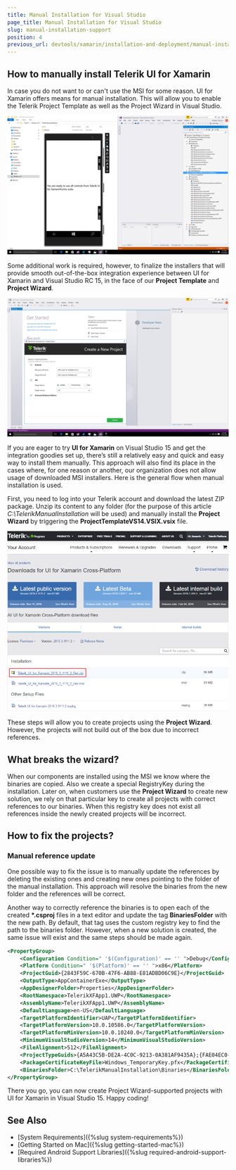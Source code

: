 ```yaml
---
title: Manual Installation for Visual Studio
page_title: Manual Installation for Visual Studio
slug: manual-installation-support
position: 4
previous_url: devtools/xamarin/installation-and-deployment/manual-installation
---
```


## How to manually install Telerik UI for Xamarin

In case you do not want to or can't use the MSI for some reason. UI for Xamarin offers means for manual installation. This will allow you to enable the Telerik Project Template as well as the Project Wizard in Visual Studio.

![Visual Studio 2017 support](../images/telerik-ui-for-xamarin-vs2017.png)

Some additional work is required, however, to finalize the installers that will provide smooth out-of-the-box integration experience between UI for Xamarin and Visual Studio RC 15, in the face of our **Project Template** and **Project Wizard**.

![Project Wizard in Visual Studio 2017](../images/telrik-project-wizard-vs2017.png)

If you are eager to try **UI for Xamarin** on Visual Studio 15 and get the integration goodies set up, there’s still a relatively easy and quick and easy way to install them manually. This approach will also find its place in the cases where, for one reason or another, our organization does not allow usage of downloaded MSI installers. Here is the general flow when manual installation is used.

First, you need to log into your Telerik account and download the latest ZIP package. Unzip its content to any folder (for the purpose of this article *C:\\TelerikManualInstallation* will be used) and manually install the **Project Wizard** by triggering the **ProjectTemplateVS14.VSIX.vsix** file.

![Telerik account ZIP download](../images/telerik-account-zip-download.png)

These steps will allow you to create projects using the **Project Wizard**. However, the projects will not build out of the box due to incorrect references.

## What breaks the wizard?

When our components are installed using the MSI we know where the binaries are copied. Also we create a special RegistryKey during the installation. Later on, when customers use the **Project Wizard** to create new solution, we rely on that particular key to create all projects with correct references to our binaries. When this registry key does not exist all references inside the newly created projects will be incorrect.

## How to fix the projects? 

### Manual reference update

One possible way to fix the issue is to manually update the references by deleting the existing ones and creating new ones pointing to the folder of the manual installation. This approach will resolve the binaries from the new folder and the references will be correct. 

Another way to correctly reference the binaries is to open each of the created **\*.csproj** files in a text editor and update the tag **BinariesFolder** with the new path. By default, that tag uses the custom registry key to find the path to the binaries folder. However, when a new solution is created, the same issue will exist and the same steps should be made again.

```xml
<PropertyGroup>
    <Configuration Condition=" '$(Configuration)' == '' ">Debug</Configuration>
    <Platform Condition=" '$(Platform)' == '' ">x86</Platform>
    <ProjectGuid>{2843F59C-670B-47F6-AB88-E81ADBD06C9E}</ProjectGuid>
    <OutputType>AppContainerExe</OutputType>
    <AppDesignerFolder>Properties</AppDesignerFolder>
    <RootNamespace>TelerikXFApp1.UWP</RootNamespace>
    <AssemblyName>TelerikXFApp1.UWP</AssemblyName>
    <DefaultLanguage>en-US</DefaultLanguage>
    <TargetPlatformIdentifier>UAP</TargetPlatformIdentifier>
    <TargetPlatformVersion>10.0.10586.0</TargetPlatformVersion>
    <TargetPlatformMinVersion>10.0.10240.0</TargetPlatformMinVersion>
    <MinimumVisualStudioVersion>14</MinimumVisualStudioVersion>
    <FileAlignment>512</FileAlignment>
    <ProjectTypeGuids>{A5A43C5B-DE2A-4C0C-9213-0A381AF9435A};{FAE04EC0-301F-11D3-BF4B-00C04F79EFBC}</ProjectTypeGuids>
    <PackageCertificateKeyFile>Windows_TemporaryKey.pfx</PackageCertificateKeyFile>
    <BinariesFolder>C:\TelerikManualInstallation\Binaries</BinariesFolder>
</PropertyGroup>
```
There you go, you can now create Project Wizard-supported projects with UI for Xamarin in Visual Studio 15. Happy coding!


## See Also
- [System Requirements]({%slug system-requirements%})
- [Getting Started on Mac]({%slug getting-started-mac%})
- [Required Android Support Libraries]({%slug required-android-support-libraries%})

